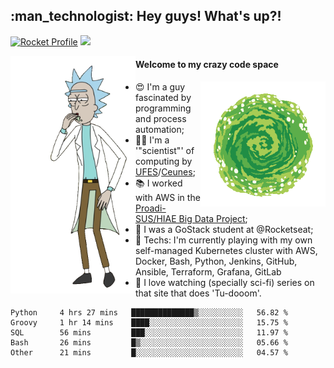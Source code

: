 
<h2> :man_technologist: Hey guys! What's up?!</h2>
                                                                         
[![Rocket Profile](https://img.shields.io/static/v1?label=Rocketseat&message=Profile&colorA=purple&color=black&logo=Rocket&logoColor=white)](https://app.rocketseat.com.br/me/elyabe)
<a href="https://www.linkedin.com/in/elyabe/"><img src="https://img.shields.io/badge/LinkedIn-informational?logo=linkedin"/></a>

<img align='left' src="https://raw.githubusercontent.com/Elyabe/Elyabe/master/images/rick-dancing.gif" width='200'>

                       
#### Welcome to my crazy code space 
<img align='right' src="https://raw.githubusercontent.com/Elyabe/elyabe/master/images/portal-3.gif" width='200'>

- :heart_eyes: I'm a guy fascinated by programming and process automation; 
- :office_worker: I'm a '"scientist"' of computing by [UFES](http://ufes.br)/[Ceunes](http://ceunes.ufes.br);
- :books: I worked with AWS in the [Proadi-SUS/HIAE Big Data Project](https://hospitais.proadi-sus.org.br/projetos/24/big-data);
- :rocket: I was a GoStack student at @Rocketseat;
- :green_heart: Techs: I'm currently playing with my own self-managed Kubernetes cluster with AWS, Docker, Bash, Python, Jenkins, GitHub, Ansible, Terraform, Grafana, GitLab
- :movie_camera: I love watching (specially sci-fi) series on that site that does 'Tu-dooom'.

<!--START_SECTION:waka-->

```text
Python     4 hrs 27 mins   ██████████████▒░░░░░░░░░░   56.82 %
Groovy     1 hr 14 mins    ████░░░░░░░░░░░░░░░░░░░░░   15.75 %
SQL        56 mins         ███░░░░░░░░░░░░░░░░░░░░░░   11.97 %
Bash       26 mins         █▒░░░░░░░░░░░░░░░░░░░░░░░   05.66 %
Other      21 mins         █░░░░░░░░░░░░░░░░░░░░░░░░   04.57 %
```

<!--END_SECTION:waka-->
